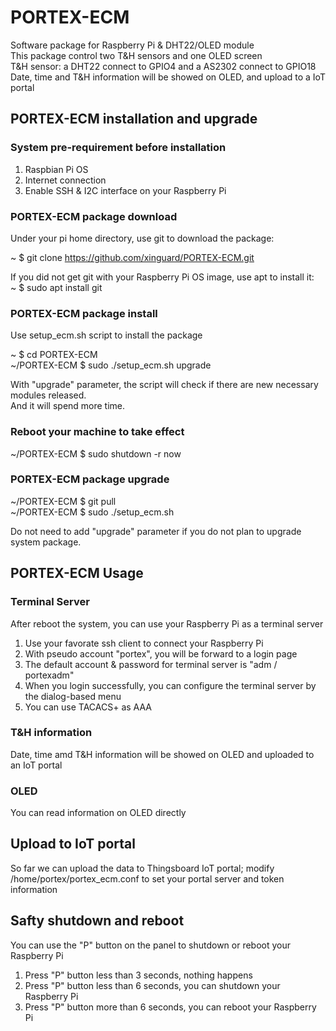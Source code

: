 # PORTEX-ECM

Software package for Raspberry Pi & DHT22/OLED module   
This package control two T&H sensors and one OLED screen   
T&H sensor: a DHT22 connect to GPIO4 and a AS2302 connect to GPIO18   
Date, time and T&H information will be showed on OLED, and upload to a IoT portal   

## PORTEX-ECM installation and upgrade   
### System pre-requirement before installation   
1. Raspbian Pi OS   
2. Internet connection   
3. Enable SSH & I2C interface on your Raspberry Pi   

### PORTEX-ECM package download   
Under your pi home directory, use git to download the package:   

~ $ git clone https://github.com/xinguard/PORTEX-ECM.git   

If you did not get git with your Raspberry Pi OS image, use apt to install it:   
~ $ sudo apt install git   

### PORTEX-ECM package install   
Use setup_ecm.sh script to install the package   

~ $ cd PORTEX-ECM   
~/PORTEX-ECM $ sudo ./setup_ecm.sh upgrade   

With "upgrade" parameter, the script will check if there are new necessary modules released.   
And it will spend more time.   

### Reboot your machine to take effect   
~/PORTEX-ECM $ sudo shutdown -r now   

### PORTEX-ECM package upgrade   
~/PORTEX-ECM $ git pull   
~/PORTEX-ECM $ sudo ./setup_ecm.sh   

Do not need to add "upgrade" parameter if you do not plan to upgrade system package.   

## PORTEX-ECM Usage   
### Terminal Server   
After reboot the system, you can use your Raspberry Pi as a terminal server   

1. Use your favorate ssh client to connect your Raspberry Pi   
2. With pseudo account "portex", you will be forward to a login page   
3. The default account & password for terminal server is "adm / portexadm"   
4. When you login successfully, you can configure the terminal server by the dialog-based menu   
5. You can use TACACS+ as AAA

### T&H information   
Date, time amd T&H information will be showed on OLED and uploaded to an IoT portal   

### OLED   
You can read information on OLED directly   

## Upload to IoT portal   
So far we can upload the data to Thingsboard IoT portal; modify /home/portex/portex_ecm.conf to set your portal server and token information   

## Safty shutdown and reboot   
You can use the "P" button on the panel to shutdown or reboot your Raspberry Pi   

1. Press "P" button less than 3 seconds, nothing happens   
2. Press "P" button less than 6 seconds, you can shutdown your Raspberry Pi   
3. Press "P" button more than 6 seconds, you can reboot your Raspberry Pi   





